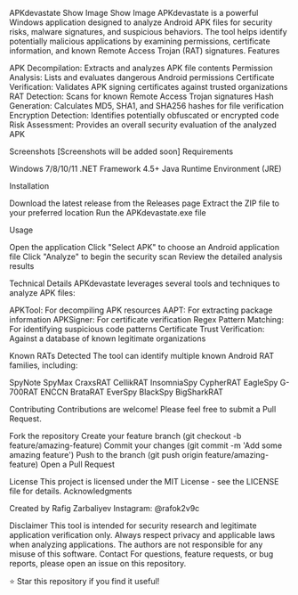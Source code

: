 APKdevastate
Show Image
Show Image
APKdevastate is a powerful Windows application designed to analyze Android APK files for security risks, malware signatures, and suspicious behaviors. The tool helps identify potentially malicious applications by examining permissions, certificate information, and known Remote Access Trojan (RAT) signatures.
Features

APK Decompilation: Extracts and analyzes APK file contents
Permission Analysis: Lists and evaluates dangerous Android permissions
Certificate Verification: Validates APK signing certificates against trusted organizations
RAT Detection: Scans for known Remote Access Trojan signatures
Hash Generation: Calculates MD5, SHA1, and SHA256 hashes for file verification
Encryption Detection: Identifies potentially obfuscated or encrypted code
Risk Assessment: Provides an overall security evaluation of the analyzed APK

Screenshots
[Screenshots will be added soon]
Requirements

Windows 7/8/10/11
.NET Framework 4.5+
Java Runtime Environment (JRE)

Installation

Download the latest release from the Releases page
Extract the ZIP file to your preferred location
Run the APKdevastate.exe file

Usage

Open the application
Click "Select APK" to choose an Android application file
Click "Analyze" to begin the security scan
Review the detailed analysis results

Technical Details
APKdevastate leverages several tools and techniques to analyze APK files:

APKTool: For decompiling APK resources
AAPT: For extracting package information
APKSigner: For certificate verification
Regex Pattern Matching: For identifying suspicious code patterns
Certificate Trust Verification: Against a database of known legitimate organizations

Known RATs Detected
The tool can identify multiple known Android RAT families, including:

SpyNote
SpyMax
CraxsRAT
CellikRAT
InsomniaSpy
CypherRAT
EagleSpy
G-700RAT
ENCCN
BrataRAT
EverSpy
BlackSpy
BigSharkRAT

Contributing
Contributions are welcome! Please feel free to submit a Pull Request.

Fork the repository
Create your feature branch (git checkout -b feature/amazing-feature)
Commit your changes (git commit -m 'Add some amazing feature')
Push to the branch (git push origin feature/amazing-feature)
Open a Pull Request

License
This project is licensed under the MIT License - see the LICENSE file for details.
Acknowledgments

Created by Rafig Zarbaliyev
Instagram: @rafok2v9c

Disclaimer
This tool is intended for security research and legitimate application verification only. Always respect privacy and applicable laws when analyzing applications. The authors are not responsible for any misuse of this software.
Contact
For questions, feature requests, or bug reports, please open an issue on this repository.

⭐ Star this repository if you find it useful!
